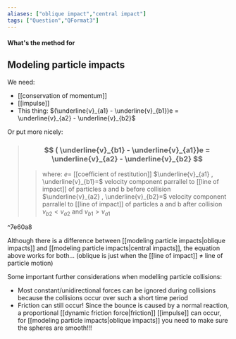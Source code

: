 ```yaml
---
aliases: ["oblique impact","central impact"]
tags: ["Question","QFormat3"]
---
```


#### What's the method for
## Modeling particle impacts

We need:
- [[conservation of momentum]]
- [[impulse]]
- This thing: $(\underline{v}_{a1} - \underline{v}_{b1})e = \underline{v}_{a2} - \underline{v}_{b2}$

Or put more nicely:
> ### $$ ( \underline{v}_{b1} - \underline{v}_{a1})e = \underline{v}_{a2} - \underline{v}_{b2} $$ 
>> where:
>> $e=$ [[coefficient of restitution]]
>> $\underline{v}_{a1} , \underline{v}_{b1}=$ velocity component parrallel to [[line of impact]] of particles a and b before collision 
>> $\underline{v}_{a2} , \underline{v}_{b2}=$ velocity component parrallel to [[line of impact]] of particles a and b after collision
>> $v_{b2}<v_{a2}$ and $v_{b1}>v_{a1}$

^7e60a8

Although there is a difference between [[modeling particle impacts|oblique impacts]] and [[modeling particle impacts|central impacts]], the equation above works for both... (oblique is just when the [[line of impact]] $\neq$ line of particle motion)

Some important further considerations when modelling particle collisions:
- Most constant/unidirectional forces can be ignored during collisions because the collisions occur over such a short time period
- Friction can still occur! Since the bounce is caused by a normal reaction, a proportional [[dynamic friction force|friction]] [[impulse]] can occur, for [[modeling particle impacts|oblique impacts]] you need to make sure the spheres are smooth!!!
